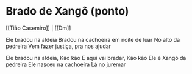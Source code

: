 # Brado de Xangô (ponto)

[[Tião Casemiro]] | [[Dm]]

Ele bradou na aldeia
Bradou na cachoeira em noite de luar
No alto da pedreira
Vem fazer justiça, pra nos ajudar

Ele bradou na aldeia, Kâo kâo
E aqui vai bradar, Kâo kâo
Ele é Xangô da pedreira
Ele nasceu na cachoeira
Lá no juremar